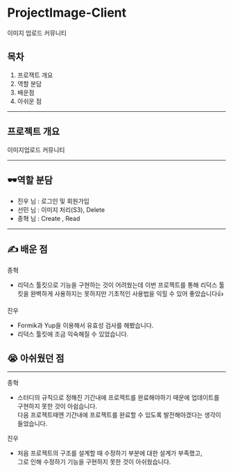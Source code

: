 # ProjectImage-Client
이미지 업로드 커뮤니티
## 목차
1. 프로잭트 개요
2. 역할 분담
3. 배운점
4. 아쉬운 점
<hr>

## 프로젝트 개요
이미지업로드 커뮤니티
<hr>

## 🕶역할 분담
- 진우 님 : 로그인 및 회원가입
- 선민 님 : 이미지 처리(S3), Delete
- 종혁 님 : Create , Read
<hr>

## ✍️ 배운 점
종혁
- 리덕스 툴킷으로 기능을 구현하는 것이 어려웠는데 이번 프로젝트를 통해 리덕스 툴킷을 완벽하게 사용하지는 못하지만
기초적인 사용법을 익힐 수 있어 좋았습니다👍<br>

진우
- Formik과 Yup을 이용해서 유효성 검사를 해봤습니다.
- 리덕스 툴킷에 조금 익숙해질 수 있었습니다.


## 😭 아쉬웠던 점
---
종혁
- 스터디의 규칙으로 정해진 기간내에 프로젝트를 완료해야하기 때문에 업데이트를 구현하지 못한 것이 아쉽습니다.<br>
다음 프로젝트때엔 기간내에 프로젝트를 완료할 수 있도록 발전해야겠다는 생각이 들었습니다.

진우
- 처음 프로젝트의 구조를 설계할 때 수정하기 부분에 대한 설계가 부족했고, <br>
그로 인해 수정하기 기능을 구현하지 못한 것이 아쉬웠습니다.

